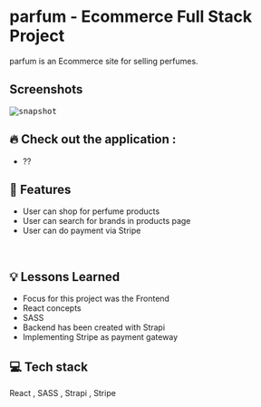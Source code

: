 # parfum -  Ecommerce Full Stack Project

parfum is an Ecommerce site for selling perfumes. 

## Screenshots

<kbd>
<img src="https://res.cloudinary.com/djxzl8ay2/image/upload/v1674902753/JT/Screenshot_2023-01-28_at_11.40.46_AM_q6cgll.png" alt="snapshot">
</kbd>


## 🔥 Check out the application :
- ??

## 🚀 Features

- User can shop for perfume products
- User can search for brands in products page
- User can do payment via Stripe

 <br /> 
 
## 💡 Lessons Learned

- Focus for this project was the Frontend 
- React concepts
- SASS 
- Backend has been created with Strapi
- Implementing Stripe as payment gateway


## 💻 Tech stack

React , SASS , Strapi , Stripe



